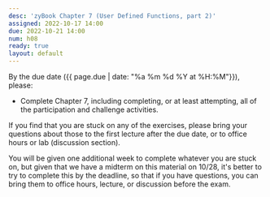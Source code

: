 ```yaml
---
desc: 'zyBook Chapter 7 (User Defined Functions, part 2)'
assigned: 2022-10-17 14:00
due: 2022-10-21 14:00
num: h08
ready: true
layout: default
---
```


By the due date ({{ page.due | date: "%a %m %d %Y at %H:%M"}}), please:
* Complete Chapter 7, including completing, or at least attempting, all of the participation and challenge activities.

If you find that you are stuck on any of the exercises, please bring your questions about those to the first lecture after the due date, or to office hours or lab (discussion section).

You will be given one additional week to complete whatever you are stuck on, but given that we have a midterm on this material on 10/28, it's better to try to complete this by the deadline,
so that if you have questions, you can bring them to office hours, lecture, or discussion before the exam.
